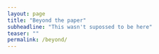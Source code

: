 ```yaml
---
layout: page
title: "Beyond the paper"
subheadline: "This wasn't supossed to be here"
teaser: ""
permalink: /beyond/
---
```

